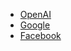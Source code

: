 - [OpenAI](https://www.ooopernai.com)
- [Google](https://www.googlee.co)
- [Facebook](https://www.facebook.com)